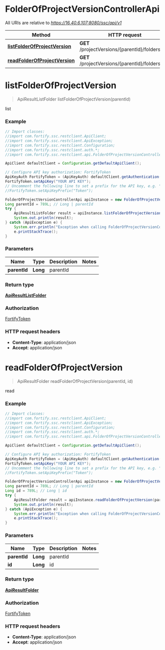 # FolderOfProjectVersionControllerApi

All URIs are relative to *https://16.40.6.107:8080/ssc/api/v1*

Method | HTTP request | Description
------------- | ------------- | -------------
[**listFolderOfProjectVersion**](FolderOfProjectVersionControllerApi.md#listFolderOfProjectVersion) | **GET** /projectVersions/{parentId}/folders | list
[**readFolderOfProjectVersion**](FolderOfProjectVersionControllerApi.md#readFolderOfProjectVersion) | **GET** /projectVersions/{parentId}/folders/{id} | read


<a name="listFolderOfProjectVersion"></a>
# **listFolderOfProjectVersion**
> ApiResultListFolder listFolderOfProjectVersion(parentId)

list

### Example
```java
// Import classes:
//import com.fortify.ssc.restclient.ApiClient;
//import com.fortify.ssc.restclient.ApiException;
//import com.fortify.ssc.restclient.Configuration;
//import com.fortify.ssc.restclient.auth.*;
//import com.fortify.ssc.restclient.api.FolderOfProjectVersionControllerApi;

ApiClient defaultClient = Configuration.getDefaultApiClient();

// Configure API key authorization: FortifyToken
ApiKeyAuth FortifyToken = (ApiKeyAuth) defaultClient.getAuthentication("FortifyToken");
FortifyToken.setApiKey("YOUR API KEY");
// Uncomment the following line to set a prefix for the API key, e.g. "Token" (defaults to null)
//FortifyToken.setApiKeyPrefix("Token");

FolderOfProjectVersionControllerApi apiInstance = new FolderOfProjectVersionControllerApi();
Long parentId = 789L; // Long | parentId
try {
    ApiResultListFolder result = apiInstance.listFolderOfProjectVersion(parentId);
    System.out.println(result);
} catch (ApiException e) {
    System.err.println("Exception when calling FolderOfProjectVersionControllerApi#listFolderOfProjectVersion");
    e.printStackTrace();
}
```

### Parameters

Name | Type | Description  | Notes
------------- | ------------- | ------------- | -------------
 **parentId** | **Long**| parentId |

### Return type

[**ApiResultListFolder**](ApiResultListFolder.md)

### Authorization

[FortifyToken](../README.md#FortifyToken)

### HTTP request headers

 - **Content-Type**: application/json
 - **Accept**: application/json

<a name="readFolderOfProjectVersion"></a>
# **readFolderOfProjectVersion**
> ApiResultFolder readFolderOfProjectVersion(parentId, id)

read

### Example
```java
// Import classes:
//import com.fortify.ssc.restclient.ApiClient;
//import com.fortify.ssc.restclient.ApiException;
//import com.fortify.ssc.restclient.Configuration;
//import com.fortify.ssc.restclient.auth.*;
//import com.fortify.ssc.restclient.api.FolderOfProjectVersionControllerApi;

ApiClient defaultClient = Configuration.getDefaultApiClient();

// Configure API key authorization: FortifyToken
ApiKeyAuth FortifyToken = (ApiKeyAuth) defaultClient.getAuthentication("FortifyToken");
FortifyToken.setApiKey("YOUR API KEY");
// Uncomment the following line to set a prefix for the API key, e.g. "Token" (defaults to null)
//FortifyToken.setApiKeyPrefix("Token");

FolderOfProjectVersionControllerApi apiInstance = new FolderOfProjectVersionControllerApi();
Long parentId = 789L; // Long | parentId
Long id = 789L; // Long | id
try {
    ApiResultFolder result = apiInstance.readFolderOfProjectVersion(parentId, id);
    System.out.println(result);
} catch (ApiException e) {
    System.err.println("Exception when calling FolderOfProjectVersionControllerApi#readFolderOfProjectVersion");
    e.printStackTrace();
}
```

### Parameters

Name | Type | Description  | Notes
------------- | ------------- | ------------- | -------------
 **parentId** | **Long**| parentId |
 **id** | **Long**| id |

### Return type

[**ApiResultFolder**](ApiResultFolder.md)

### Authorization

[FortifyToken](../README.md#FortifyToken)

### HTTP request headers

 - **Content-Type**: application/json
 - **Accept**: application/json

